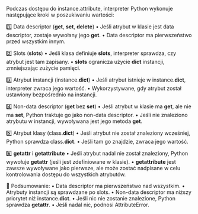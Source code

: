 Podczas dostępu do instance.attribute, interpreter Python wykonuje następujące kroki w poszukiwaniu wartości:

1️⃣ Data descriptor (__get__, __set__, __delete__)
	•	Jeśli atrybut w klasie jest data descriptor, zostaje wywołany jego __get__.
	•	Data descriptor ma pierwszeństwo przed wszystkim innym.

2️⃣ Slots (__slots__)
	•	Jeśli klasa definiuje __slots__, interpreter sprawdza, czy atrybut jest tam zapisany.
	•	__slots__ ogranicza użycie __dict__ instancji, zmniejszając zużycie pamięci.

3️⃣ Atrybut instancji (instance.__dict__)
	•	Jeśli atrybut istnieje w instance.__dict__, interpreter zwraca jego wartość.
	•	Wykorzystywane, gdy atrybut został ustawiony bezpośrednio na instancji.

4️⃣ Non-data descriptor (__get__ bez __set__)
	•	Jeśli atrybut w klasie ma __get__, ale nie ma __set__, Python traktuje go jako non-data descriptor.
	•	Jeśli nie znaleziono atrybutu w instancji, wywoływana jest jego metoda __get__.

5️⃣ Atrybut klasy (class.__dict__)
	•	Jeśli atrybut nie został znaleziony wcześniej, Python sprawdza class.__dict__.
	•	Jeśli tam go znajdzie, zwraca jego wartość.

6️⃣ __getattr__ i __getattribute__
	•	Jeśli atrybut nadal nie został znaleziony, Python wywołuje __getattr__ (jeśli jest zdefiniowane w klasie).
	•	__getattribute__ jest zawsze wywoływane jako pierwsze, ale może zostać nadpisane w celu kontrolowania dostępu do wszystkich atrybutów.

📌 Podsumowanie:
	•	Data descriptor ma pierwszeństwo nad wszystkim.
	•	Atrybuty instancji są sprawdzane po slots.
	•	Non-data descriptor ma niższy priorytet niż instance.__dict__.
	•	Jeśli nic nie zostanie znalezione, Python sprawdza __getattr__.
	•	Jeśli nadal nic, podnosi AttributeError.